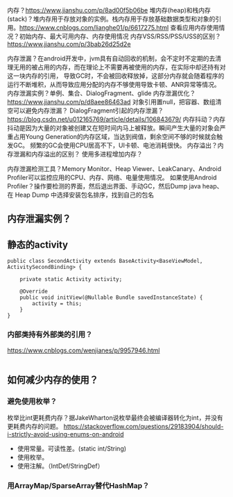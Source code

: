 

内存？https://www.jianshu.com/p/8ad00f5b06be
堆内存(heap)和栈内存(stack)？堆内存用于存放对象的实例。栈内存用于存放基础数据类型和对象的引用。https://www.cnblogs.com/lianghe01/p/6617275.html
查看应用内存使用情况？初始内存、最大可用内存、内存使用情况
内存VSS/RSS/PSS/USS的区别？https://www.jianshu.com/p/3bab26d25d2e


内存泄漏？在android开发中，jvm具有自动回收的机制，会不定时不定期的去清理无用的被占用的内存，而在理论上不需要再被使用的内存，在实际中却还持有对这一块内存的引用，
    导致GC时，不会被回收释放掉，这部分内存就会随着程序的运行不断堆积，从而导致应用分配的内存不够使用导致卡顿、ANR异常等情况。
内存泄漏实例？单例、集合、DialogFragment、glide
内存泄漏优化？https://www.jianshu.com/p/d8aee86463ad
对象引用置null，把容器、数组清空可以避免内存泄漏？
DialogFragment引起的内存泄漏？https://blog.csdn.net/u012165769/article/details/106843679/
内存抖动？内存抖动是因为大量的对象被创建又在短时间内马上被释放。瞬间产生大量的对象会严重占用Young Generation的内存区域，当达到阀值，剩余空间不够的时候就会触发GC。
    频繁的GC会使用CPU居高不下，UI卡顿、电池消耗很快。
内存溢出？内存泄漏和内存溢出的区别？
使用多进程增加内存？


内存泄漏检测工具？Memory Monitor、Heap Viewer、LeakCanary、Android Profiler可以监控应用的CPU、内存、网络、电量使用情况。
如果使用Android Profiler？操作要检测的界面，然后退出界面、手动GC，然后Dump java heap、在 Heap Dump 中选择安装包名排序，找到自己的包名




## 内存泄漏实例？
## 静态的activity
```
public class SecondActivity extends BaseActivity<BaseViewModel, ActivitySecondBinding> {

    private static Activity activity;

    @Override
    public void initView(@Nullable Bundle savedInstanceState) {
        activity = this;
    }
}
```

### 内部类持有外部类的引用？
https://www.cnblogs.com/wenjianes/p/9957946.html
```

```




## 如何减少内存的使用？
### 避免使用枚举？
枚举比int更耗费内存？据JakeWharton说枚举最终会被编译器转化为int，并没有更耗费内存的问题。
https://stackoverflow.com/questions/29183904/should-i-strictly-avoid-using-enums-on-android
- 使用常量。可读性差。(static int/String)
- 使用枚举。
- 使用注解。（IntDef/StringDef）

### 用ArrayMap/SparseArray替代HashMap？


